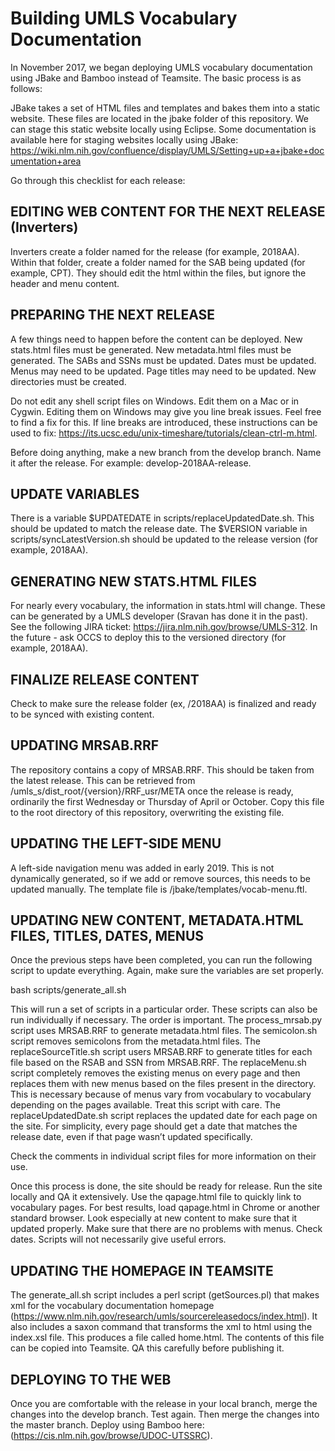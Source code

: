 # Building UMLS Vocabulary Documentation

In November 2017, we began deploying UMLS vocabulary documentation using JBake and Bamboo instead of Teamsite. The basic process is as follows:

JBake takes a set of HTML files and templates and bakes them into a static website. These files are located in the jbake folder of this repository. We can stage this static website locally using Eclipse. Some documentation is available here for staging websites locally using JBake: https://wiki.nlm.nih.gov/confluence/display/UMLS/Setting+up+a+jbake+documentation+area

Go through this checklist for each release:

## EDITING WEB CONTENT FOR THE NEXT RELEASE (Inverters)

Inverters create a folder named for the release (for example, 2018AA). Within that folder, create a folder named for the SAB being updated (for example, CPT). They should edit the html within the files, but ignore the header and menu content.

## PREPARING THE NEXT RELEASE

A few things need to happen before the content can be deployed. New stats.html files must be generated. New metadata.html files must be generated. The SABs and SSNs must be updated. Dates must be updated. Menus may need to be updated. Page titles may need to be updated. New directories must be created. 

Do not edit any shell script files on Windows. Edit them on a Mac or in Cygwin. Editing them on Windows may give you line break issues. Feel free to find a fix for this. If line breaks are introduced, these instructions can be used to fix: https://its.ucsc.edu/unix-timeshare/tutorials/clean-ctrl-m.html.

Before doing anything, make a new branch from the develop branch. Name it after the release. For example: develop-2018AA-release.

## UPDATE VARIABLES

There is a variable $UPDATEDATE in scripts/replaceUpdatedDate.sh. This should be updated to match the release date. The $VERSION variable in scripts/syncLatestVersion.sh should be updated to the release version (for example, 2018AA). 

## GENERATING NEW STATS.HTML FILES

For nearly every vocabulary, the information in stats.html will change. These can be generated by a UMLS developer (Sravan has done it in the past). See the following JIRA ticket: https://jira.nlm.nih.gov/browse/UMLS-312. In the future - ask OCCS to deploy this to the versioned directory (for example, 2018AA). 

## FINALIZE RELEASE CONTENT

Check to make sure the release folder (ex, /2018AA) is finalized and ready to be synced with existing content. 

## UPDATING MRSAB.RRF

The repository contains a copy of MRSAB.RRF. This should be taken from the latest release. This can be retrieved from /umls_s/dist_root/{version}/RRF_usr/META once the release is ready, ordinarily the first Wednesday or Thursday of April or October. Copy this file to the root directory of this repository, overwriting the existing file.

## UPDATING THE LEFT-SIDE MENU

A left-side navigation menu was added in early 2019. This is not dynamically generated, so if we add or remove sources, this needs to be updated manually. The template file is /jbake/templates/vocab-menu.ftl. 

## UPDATING NEW CONTENT, METADATA.HTML FILES, TITLES, DATES, MENUS

Once the previous steps have been completed, you can run the following script to update everything. Again, make sure the variables are set properly. 

bash scripts/generate_all.sh

This will run a set of scripts in a particular order. These scripts can also be run individually if necessary. The order is important. The process_mrsab.py script uses MRSAB.RRF to generate metadata.html files. The semicolon.sh script removes semicolons from the metadata.html files. The replaceSourceTitle.sh script users MRSAB.RRF to generate titles for each file based on the RSAB and SSN from MRSAB.RRF. The replaceMenu.sh script completely removes the existing menus on every page and then replaces them with new menus based on the files present in the directory. This is necessary because of menus vary from vocabulary to vocabulary depending on the pages available. Treat this script with care. The replaceUpdatedDate.sh script replaces the updated date for each page on the site. For simplicity, every page should get a date that matches the release date, even if that page wasn’t updated specifically. 

Check the comments in individual script files for more information on their use. 

Once this process is done, the site should be ready for release. Run the site locally and QA it extensively. Use the qapage.html file to quickly link to vocabulary pages. For best results, load qapage.html in Chrome or another standard browser. Look especially at new content to make sure that it updated properly. Make sure that there are no problems with menus. Check dates. Scripts will not necessarily give useful errors. 

## UPDATING THE HOMEPAGE IN TEAMSITE

The generate_all.sh script includes a perl script (getSources.pl) that makes xml for the vocabulary documentation homepage (https://www.nlm.nih.gov/research/umls/sourcereleasedocs/index.html). It also includes a saxon command that transforms the xml to html using the index.xsl file. This produces a file called home.html. The contents of this file can be copied into Teamsite. QA this carefully before publishing it. 

## DEPLOYING TO THE WEB

Once you are comfortable with the release in your local branch, merge the changes into the develop branch. Test again. Then merge the changes into the master branch. Deploy using Bamboo here: (https://cis.nlm.nih.gov/browse/UDOC-UTSSRC). 